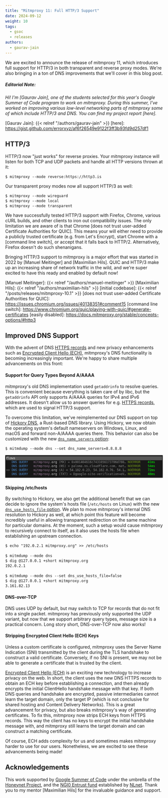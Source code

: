 ```yaml
---
title: "Mitmproxy 11: Full HTTP/3 Support"
date: 2024-09-12
weight: 10
tags:
  - gsoc
  - releases
authors:
  - gaurav-jain
---
```


We are excited to announce the release of mitmproxy 11, which introduces full support for HTTP/3 in both transparent
and reverse proxy modes. We're also bringing in a ton of DNS improvements that we'll cover in this blog post.

<!--more-->

##### *Editorial Note:*

*Hi! I'm [Gaurav Jain], one of the students selected for this year's Google Summer of Code program to work on mitmproxy.
During this summer, I've worked on improving various low-level networking parts of mitmproxy some of which include
HTTP/3 and DNS. You can find my project report [here].*

[Gaurav Jain]:  {{< relref "/authors/gaurav-jain" >}}
[here]: https://gist.github.com/errorxyz/af6f26549e9122f3ff3b93fd9d257df1

## HTTP/3

HTTP/3 now "just works" for reverse proxies. Your mitmproxy instance will listen for
both TCP and UDP packets and handle all HTTP versions thrown at it:

```shell
$ mitmproxy --mode reverse:https://http3.is
```

Our transparent proxy modes now all support HTTP/3 as well:

```shell
$ mitmproxy --mode wireguard
$ mitmproxy --mode local
$ mitmproxy --mode transparent
```

We have successfully tested HTTP/3 support with Firefox, Chrome, various cURL builds, and other clients to iron out 
compatibility issues.
The only limitation we are aware of is that Chrome [does not trust user-added Certificate Authorities for QUIC].
This means your will either need to provide a publicly trusted certificate (e.g. from Let's Encrypt), start Chrome with 
a [command line switch], or accept that it falls 
back to HTTP/2. Alternatively, Firefox doesn't do such shenanigans.

Bringing HTTP/3 support to mitmproxy is a major effort that was started in 2022 by [Manuel Meitinger] and [Maximilian Hils]. 
QUIC and HTTP/3 make up an increasing share of network traffic in the wild, and we're super excited to have this ready
and enabled by default now!



[Manuel Meitinger]: {{< relref "/authors/manuel-meitinger" >}}
[Maximilian Hils]:  {{< relref "/authors/maximilian-hils" >}}
[initial codebase]: {{< relref "/posts/releases/mitmproxy-10.1" >}}
[does not trust user-added Certificate Authorities for QUIC]: https://issues.chromium.org/issues/40138351#comment15
[command line switch]: https://www.chromium.org/quic/playing-with-quic/#generate-certificates
[easily disabled]: https://docs.mitmproxy.org/stable/concepts-options/#http3


<!--
In the background, mitmproxy automatically updates [Alt-Svc] headers and strips [Encrypted Client Hello]
records,
Note that we can run the reverse proxy on any port irrespective of the port advertised by the [alt-svc] header.
We also support proxying HTTP3 flows via local-redirect mode.

[Alt-Svc]: https://developer.mozilla.org/en-US/docs/Web/HTTP/Headers/Alt-Svc
[Encrypted Client Hello]: https://blog.cloudflare.com/announcing-encrypted-client-hello/

```shell
$ mitmproxy --mode local --set experimental_transparent_http3=true
```

Any cURL, Chromium or Firefox based HTTP/3 client ([setup]) can be used to access these features. There are still some
bugs that are yet to be fixed which you can find in our [bug-tracker].

[setup]: https://github.com/mitmproxy/mitmproxy/issues/7025#issuecomment-2351138170
[bug-tracker]: https://github.com/mitmproxy/mitmproxy/issues

--> 

## Improved DNS Support

With the advent of DNS [HTTPS records] and new privacy enhancements such as [Encrypted Client Hello (ECH)], mitmproxy's DNS
functionality is becoming increasingly important. We're happy to share multiple advancements on this front: 

[HTTPS records]: https://blog.cloudflare.com/speeding-up-https-and-http-3-negotiation-with-dns/
[Encrypted Client Hello (ECH)]: https://en.wikipedia.org/wiki/Server_Name_Indication#Encrypted_Client_Hello

#### Support for Query Types Beyond A/AAAA

mitmproxy's old DNS implementation used `getaddrinfo` to resolve queries. This is convenient because everything is taken
care of by libc, but the `getaddrinfo` API only supports A/AAAA queries for IPv4 and IPv6 addresses. It doesn't allow us
to answer queries for e.g. [HTTPS records], which are used to signal HTTP/3 support. 

To overcome this limitation, we've reimplemented our DNS support on top of [Hickory DNS], a Rust-based DNS library.
Using Hickory, we now obtain the operating system's default nameservers on Windows, Linux, and macOS and forward 
non-A/AAAA queries there. This behavior can also be customized with the new [`dns_name_servers` option]:

[Hickory DNS]: https://github.com/hickory-dns/hickory-dns
[`dns_name_servers` option]: https://docs.mitmproxy.org/stable/concepts-options/#dns_name_servers
[`dns_use_hosts_file` option]: https://docs.mitmproxy.org/stable/concepts-options/#dns_use_hosts_file

```shell
$ mitmdump --mode dns --set dns_name_servers=8.8.8.8
```

![dns](dns.png)

#### Skipping /etc/hosts

By switching to Hickory, we also get the additional benefit that we can decide to ignore the system's hosts
file (`/etc/hosts` on Linux) with the new [`dns_use_hosts_file` option]. We plan to move mitmproxy's internal
DNS resolution to Hickory as well, at which point this feature will become incredibly useful in allowing transparent
redirection on the same machine for particular domains. At the moment, such a setup would cause mitmproxy to recursively
connect to itself, as it also uses the hosts file when establishing an upstream connection.

```shell
$ echo "192.0.2.1 mitmproxy.org" >> /etc/hosts

$ mitmdump --mode dns
$ dig @127.0.0.1 +short mitmproxy.org
192.0.2.1

$ mitmdump --mode dns --set dns_use_hosts_file=false
$ dig @127.0.0.1 +short mitmproxy.org
3.161.82.13
```

#### DNS-over-TCP

DNS uses UDP by default, but may switch to TCP for records that do not fit into a single packet. mitmproxy has
previously only supported the UDP variant, but now that we support arbitrary query types, message size is a practical
concern. Long story short, DNS-over-TCP now also works!

#### Stripping Encrypted Client Hello (ECH) Keys

Unless a custom certificate is configured, mitmproxy uses the Server Name Indication (SNI) transmitted by the
client during the TLS handshake to construct a valid certificate. Conversely, if no SNI is present, we may not be able
to generate a certificate that is trusted by the client.

[Encrypted Client Hello (ECH)] is an exciting new technology to increase privacy on the web. In short, the client uses
the new DNS HTTPS records to obtain an ECH key before establishing a connection, and then already encrypts the initial 
ClientHello handshake message with that key. If both DNS queries and handshake are encrypted, passive intermediaries 
cannot learn the target domain, only the target IP (which is not conclusive for shared hosting and Content Delivery 
Networks). This is a great advancement for privacy, but also breaks mitmproxy's way of generating certificates. 
To fix this, mitmproxy now strips ECH keys from HTTPS records. This way the client has no keys to encrypt the initial 
handshake message with, and mitmproxy still learns the target domain and can construct a matching certificate.

Of course, ECH adds complexity for us and sometimes makes mitmproxy harder to use for our users. Nonetheless, we are
excited to see these advancements being made!

## Acknowledgements

This work supported by [Google Summer of Code] under the umbrella of the [Honeynet&nbsp;Project], and the
[NGI0 Entrust fund](https://nlnet.nl/entrust/) established by [NLnet]. Thank you to my mentor [Maximilian Hils] for the
invaluable guidance and support.

[Honeynet&nbsp;Project]: https://www.honeynet.org/
[Google Summer of Code]: https://summerofcode.withgoogle.com/
[NLnet]: https://nlnet.nl/
